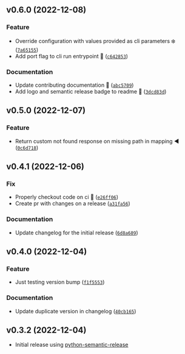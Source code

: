 <!--next-version-placeholder-->

## v0.6.0 (2022-12-08)
### Feature
* Override configuration with values provided as cli parameters :snowflake: ([`7a65155`](https://github.com/bmwant/mappi/commit/7a65155765bf5878b1b2a05ec6ee99da37b7861d))
* Add port flag to cli run entrypoint :kiss: ([`c642853`](https://github.com/bmwant/mappi/commit/c64285361f114a3abbe1356c08deabd454202501))

### Documentation
* Update contributing documentation :japanese_castle: ([`abc5709`](https://github.com/bmwant/mappi/commit/abc5709ffcaf2b6267fc0c13c8a75d251c9820f9))
* Add logo and semantic release badge to readme :house_with_garden: ([`3dcd83d`](https://github.com/bmwant/mappi/commit/3dcd83dea1af33b99f3d8e76e7a1a20a5f4c8fee))

## v0.5.0 (2022-12-07)
### Feature
* Return custom not found response on missing path in mapping :arrow_backward: ([`0c6d718`](https://github.com/bmwant/mappi/commit/0c6d718ecaaf2468fcd230651f4887ca0b5ed0a2))

## v0.4.1 (2022-12-06)
### Fix
* Properly checkout code on ci :poodle: ([`e26ff06`](https://github.com/bmwant/mappi/commit/e26ff067ac1e46abe8073c2f1eabb7fb21ad962b))
* Create pr with changes on a release ([`a31fa56`](https://github.com/bmwant/mappi/commit/a31fa56028d848cdb6cd525ce0bd8cc9db5dbac3))

### Documentation
* Update changelog for the initial release ([`6d8a689`](https://github.com/bmwant/mappi/commit/6d8a6897305d5e6661ca7b90449fb98319da5a0f))

## v0.4.0 (2022-12-04)
### Feature
* Just testing version bump ([`f1f5553`](https://github.com/bmwant/mappi/commit/f1f5553e6ed84f7e851366c63441d4b9b633c67d))

### Documentation
* Update duplicate version in changelog ([`40cb165`](https://github.com/bmwant/mappi/commit/40cb165ed85a7f622c435c1cc9b845e0f1d4b405))

## v0.3.2 (2022-12-04)

* Initial release using [python-semantic-release](https://python-semantic-release.readthedocs.io/en/latest/)
